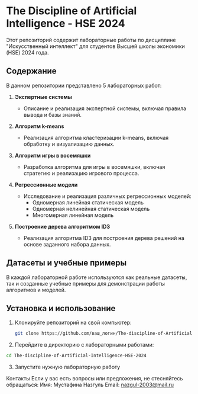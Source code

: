 # The Discipline of Artificial Intelligence - HSE 2024

Этот репозиторий содержит лабораторные работы по дисциплине "Искусственный интеллект" для студентов Высшей школы экономики (HSE) 2024 года. 

## Содержание

В данном репозитории представлено 5 лабораторных работ:

1. **Экспертные системы**
   - Описание и реализация экспертной системы, включая правила вывода и базы знаний.

2. **Алгоритм k-means**
   - Реализация алгоритма кластеризации k-means, включая обработку и визуализацию данных.

3. **Алгоритм игры в восемяшки**
   - Разработка алгоритма для игры в восемяшки, включая стратегию и реализацию игрового процесса.

4. **Регрессионные модели**
   - Исследование и реализация различных регрессионных моделей:
     - Одномерная линейная статическая модель
     - Одномерная нелинейная статическая модель
     - Многомерная линейная модель

5. **Построение дерева алгоритмом ID3**
   - Реализация алгоритма ID3 для построения дерева решений на основе заданного набора данных.

## Датасеты и учебные примеры

В каждой лабораторной работе используются как реальные датасеты, так и созданные учебные примеры для демонстрации работы алгоритмов и моделей.

## Установка и использование

1. Клонируйте репозиторий на свой компьютер:
   ```bash
   git clone https://github.com/ваш_логин/The-discipline-of-Artificial-Intelligence-HSE-2024.git
   ```
2. Перейдите в директорию с лабораторными работами:
  ```bash
  cd The-discipline-of-Artificial-Intelligence-HSE-2024
  ```
3. Запустите нужную лабораторную работу

Контакты
Если у вас есть вопросы или предложения, не стесняйтесь обращаться:
Имя: Мустафина Назгуль 
Email: nazgul-2003@mail.ru
